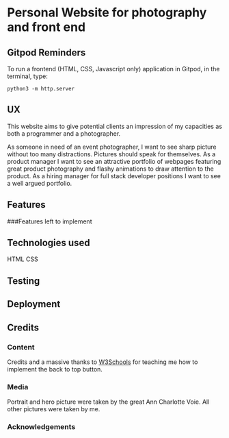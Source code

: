 # Personal Website for photography and front end

## Gitpod Reminders

To run a frontend (HTML, CSS, Javascript only) application in Gitpod, in the terminal, type:

`python3 -m http.server`


## UX
This website aims to give potential clients an impression of my capacities as both a programmer and a photographer.

As someone in need of an event photographer, I want to see sharp picture without too many distractions. Pictures should speak for themselves.
As a product manager I want to see an attractive portfolio of webpages featuring great product photography and flashy animations to draw attention to the product.
As a hiring manager for full stack developer positions I want to see a well argued portfolio.
## Features
###Features left to implement
## Technologies used
HTML
CSS
## Testing
## Deployment
## Credits
### Content
Credits and a massive thanks to [W3Schools](https://www.w3schools.com/howto/howto_js_scroll_to_top.asp) for teaching me how to implement the back to top button.
### Media
Portrait and hero picture were taken by the great Ann Charlotte Voie. All other pictures were taken by me.
### Acknowledgements